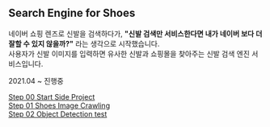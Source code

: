 ## Search Engine for Shoes
네이버 쇼핑 렌즈로 신발을 검색하다가, **"신발 검색만 서비스한다면 내가 네이버 보다 더 잘할 수 있지 않을까?"** 라는 생각으로 시작했습니다.<br>
사용자가 신발 이미지를 입력하면 유사한 신발과 쇼핑몰을 찾아주는 신발 검색 엔진 서비스입니다.<br>

2021.04 ~ 진행중

[Step 00 Start Side Project](https://mapadubak.tistory.com/109)<br>
[Step 01 Shoes Image Crawling](https://mapadubak.tistory.com/110)<br>
[Step 02 Object Detection test](https://mapadubak.tistory.com/113)<br>
